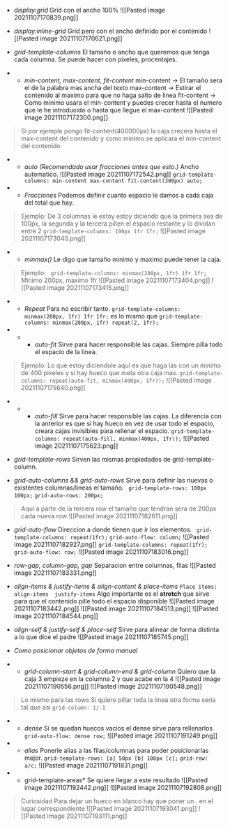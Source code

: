 - *display:grid*
Grid con el ancho 100%
![[Pasted image 20211107170839.png]]

- *display:inline-grid*
Grid pero con el ancho definido por el contenido
![[Pasted image 20211107170621.png]]

- *grid-template-columns*
El tamaño o ancho que queremos que tenga cada columna.
Se puede hacer con pixeles, procentajes.

- - *min-content, max-content, fit-content*
min-content -> El tamaño sera el de la palabra mas ancha del texto
max-content -> Estirar el contenido al maximo para que no haga salto de linea
fit-content -> Como minimo usara el min-content y puedes crecer hasta el numero que le he introducido o hasta que llegue el max-content
![[Pasted image 20211107172300.png]]
> Si por ejemplo pongo fit-content(400000px) la caja crecera hasta el max-content del contenido y como minimo se aplicara el min-content del contenido

- - *auto (Recomendado usar fracciones antes que esto.)*
Ancho automatico.
![[Pasted image 20211107172542.png]]
`grid-template-columns: min-content max-content fit-content(300px) auto;`

- -  *Fracciones*
Podemos definir cuanto espacio le damos a cada caja del total que hay.
> Ejemplo: De 3 columnas le estoy estoy diciendo que la primera sea de 100px, la segunda y la tercera pillen el espacio restante y lo dividan entre 2
`grid-template-columns: 100px 1fr 1fr;`
![[Pasted image 20211107173040.png]]

- -  *minmax()*
Le digo que tamaño minimo y maximo puede tener la caja.
> Ejemplo: 
` grid-template-columns: minmax(200px, 1fr) 1fr 1fr;`
Minimo 200px, maximo 1fr
![[Pasted image 20211107173404.png]]
![[Pasted image 20211107173415.png]]

- - *Repeat*
Para no escribir tanto.
`grid-template-columns: minmax(200px, 1fr) 1fr 1fr;`
es lo mismo que 
`grid-template-columns: minmax(200px, 1fr) repeat(2, 1fr);`

- - - *auto-fit*
Sirve para hacer responsible las cajas.
Siempre pilla todo el espacio de la linea.
> Ejemplo:
Lo que estoy diciendole aqui es que haga las con un minimo de 400 pixeles y si hay hueco que meta otra caja mas.
 `grid-template-columns: repeat(auto-fit, minmax(400px, 1fr));`
 ![[Pasted image 20211107175640.png]]
 
 - - - *auto-fill*
Sirve para hacer responsible las cajas.
La diferencia con la anterior es que si hay hueco en vez de usar todo el espacio, creara cajas invisibles para rellenar el espacio.
 `grid-template-columns: repeat(auto-fill, minmax(400px, 1fr));`
 ![[Pasted image 20211107175623.png]]

- *grid-template-rows*
Sirven las mismas propiedades de grid-template-column.

- *grid-auto-columns && grid-auto-rows*
Sirve para definir las nuevas o existentes columnas/lineas el tamaño.
` grid-template-rows: 100px 100px;`
 `grid-auto-rows: 200px;`
 > Aqui a partir de la tercera row el tamaño que tendran sera de 200px cada nueva row
![[Pasted image 20211107182611.png]]

- *grid-auto-flow*
Direccion a donde tienen que ir los elementos.
` grid-template-columns: repeat(1fr);`
 `grid-auto-flow: column;`
![[Pasted image 20211107182927.png]]
`grid-template-columns: repeat(1fr);`
`grid-auto-flow: row;`
![[Pasted image 20211107183016.png]]

- *row-gap, column-gap, gap*
Separacion entre columnas, filas
![[Pasted image 20211107183331.png]]

- *align-items & justify-items & align-content & place-items*
`Place items: align-items  justify-items`
Algo importante es el **stretch** que sirve para que el contenido pille todo el espacio disponible
![[Pasted image 20211107183442.png]]
![[Pasted image 20211107184513.png]]
![[Pasted image 20211107184544.png]]

- *align-self & justify-self & place-self*
Sirve para alinear de forma distinta a lo que dice el padre
![[Pasted image 20211107185745.png]]

- *Como posicionar objetos de forma manual*
- - *grid-column-start & grid-column-end & grid-column*
Quiero que la caja 3 empieze en la columna 2 y que acabe en la 4
![[Pasted image 20211107190556.png]]
![[Pasted image 20211107190548.png]]
> Lo mismo para las rows
> Si quiero pillar toda la linea otra forma seria tal que asi `grid-column: 1/-1`

- - *dense*
Si se quedan huecos vacios el dense sirve para rellenarlos
` grid-auto-flow: dense row;`
![[Pasted image 20211107191249.png]]

- - *alias*
Ponerle alias a las filas/columnas para poder posicionarlas mejor.
`grid-template-rows: [a] 50px [b] 100px [c];`
 `grid-row: a/c;`
![[Pasted image 20211107191831.png]]

- * grid-template-areas*
Se quiere llegar a este resultado
![[Pasted image 20211107192442.png]]
![[Pasted image 20211107192808.png]]
> Curiosidad
> Para dejar un hueco en blanco hay que poner un . en el lugar correspondiente
> ![[Pasted image 20211107193041.png]]
> ![[Pasted image 20211107193111.png]]